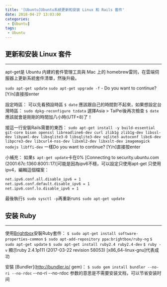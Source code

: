 ```yaml
---
title: '[Ubuntu]Ubuntu系統更新和安装 Linux 和 Rails 套件'
date: 2018-04-27 13:03:00
categories:
 - [Ubuntu]
tags:
 - Ubuntu
---
```

## 更新和安装 Linux 套件
---
apt-get是 Ubuntu 内建的套件管理工具與 Mac 上的 homebrew雷同，在雲端伺服器上更新系統套件清單，然後升級。

`sudo apt-get update`
`sudo apt-get upgrade -f` - Do you want to continue? [Y/n]直接按enter

設定時區：
可以先看預設時區
`$ date`
應該跟自己的時間對不起來，如果想設定台灣時區：
`sudo dpkg-reconfigure tzdata`
選擇Asia > TaiPei後再次檢查
`$ date`
應該就會是剛剛的時間加八小時(UTF+8)了！

接這一行安裝Rails需要的東西：
`sudo apt-get install -y build-essential git-core bison openssl libreadline6-dev curl zlib1g zlib1g-dev libssl-dev libyaml-dev libsqlite3-0 libsqlite3-dev sqlite3 autoconf libc6-dev libpcre3-dev libcurl4-nss-dev libxml2-dev libxslt-dev imagemagick nodejs libffi-dev`
一樣Do you want to continue? [Y/n]直接按enter

小補充：
如果`$ apt-get update`卡在0% [Connecting to security.ubuntu.com (2001:67c:1360:8001::17)]可能是因為ipv6不穩，可以設定只使用apt-get 只使用 ipv4，編輯這個檔案：
``` txt /etc/sysctl.conf
net.ipv6.conf.all.disable_ipv6 = 1
net.ipv6.conf.default.disable_ipv6 = 1
net.ipv6.conf.lo.disable_ipv6 = 1
```
最後執行`$ sudo sysctl -p`再重新run`$ sudo apt-get update`

## 安装 Ruby
---
使用[Brightbox](https://www.brightbox.com/docs/ruby/ubuntu/)安裝Ruby套件：
`$ sudo apt-get install software-properties-common`
`$ sudo apt-add-repository ppa:brightbox/ruby-ng`
`$ sudo apt-get update`
`$ sudo apt-get install ruby2.4 ruby2.4-dev`
`$ ruby -v`
顯示ruby 2.4.1p111 (2017-03-22 revision 58053) [x86_64-linux-gnu]代表成功

安裝 [Bundler](http://bundler.io/ gem)：
`$ sudo gem install bundler --no-ri --no-rdoc`
--no-ri --no-rdoc 参数的意思是不需要安装文档，可以节省安装时间
